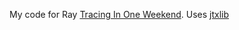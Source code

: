 My code for Ray [Tracing In One Weekend](https://raytracing.github.io/books/RayTracingInOneWeekend.html). Uses [jtxlib](https://github.com/jebikoh/jtxlib)
